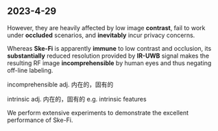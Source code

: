 <!--
 * @Author: fanlong
 * @Date: 2023-04-29 14:47:40
 * @LastEditors: fanlong
 * @LastEditTime: 2023-06-11 11:27:38
 * @FilePath: \workspace_v10d:\01_paperNote-nju\Words and Sentences.md
 * @Description: 
 * 
 * @github: https://github.com/fanl0228
 * @Email: fanl@smail.nju.edu.cn
 * Copyright (c) 2023 by fanlong/Nanjing University, All Rights Reserved. 
-->

## 2023-4-29
However, they are heavily affected by low image **contrast**, fail to work under **occluded** scenarios, and **inevitably** incur privacy concerns.

Whereas **Ske-Fi** is apparently **immune** to low contrast and occlusion, its **substantially** reduced resolution provided by **IR-UWB** signal makes the resulting RF image **incomprehensible** by human eyes and thus negating off-line labeling.

incomprehensible	adj. 内在的，固有的

intrinsic	adj. 内在的，固有的	e.g. intrinsic features

We perform extensive experiments to demonstrate the excellent performance of Ske-Fi.



































